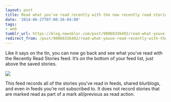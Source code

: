 ```yaml
---
layout: post
title: Read what you've read recently with the new recently read stories feed
date: '2014-06-27T07:00:36-04:00'
tags:
- web
tumblr_url: https://blog.newsblur.com/post/90060336492/read-what-youve-read-recently-with-the-new
redirect_from: /post/90060336492/read-what-youve-read-recently-with-the-new/
---
```

Like it says on the tin, you can now go back and see what you’ve read with the Recently Read Stories feed. It’s on the bottom of your feed list, just above the saved stories.

![](https://s3.amazonaws.com/static.newsblur.com/blog/read%20stories.png)

This feed records all of the stories you’ve read in feeds, shared blurblogs, and even in feeds you’re not subscribed to. It does not record stories that are marked read as part of a mark all/previous as read action.

